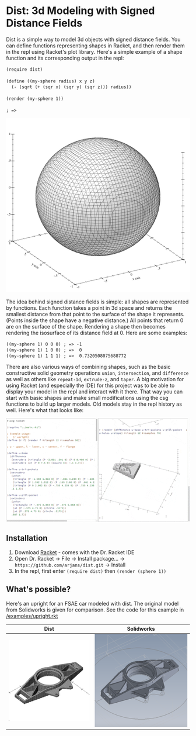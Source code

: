 # Dist: 3d Modeling with Signed Distance Fields

Dist is a simple way to model 3d objects with signed distance fields. You can define functions representing shapes in Racket, and then render them in the repl using Racket's plot library. Here's a simple example of a shape function and its corresponding output in the repl:

```racket
(require dist)

(define ((my-sphere radius) x y z)
  (- (sqrt (+ (sqr x) (sqr y) (sqr z))) radius))

(render (my-sphere 1))

; =>
```
![alt sphere](/images/sphere.png)

The idea behind signed distance fields is simple: all shapes are represented by functions. Each function takes a point in 3d space and returns the smallest distance from that point to the surface of the shape it represents. (Points inside the shape have a negative distance.) All points that return 0 are on the surface of the shape. Rendering a shape then becomes rendering the isosurface of its distance field at 0. Here are some examples:

```racket
((my-sphere 1) 0 0 0) ; => -1
((my-sphere 1) 1 0 0) ; =>  0
((my-sphere 1) 1 1 1) ; =>  0.7320508075688772
```

There are also various ways of combining shapes, such as the basic constructive solid geometry operations `union`, `intersection`, and `difference` as well as others like `repeat-1d`, `extrude-z`, and `taper`. A big motivation for using Racket (and especially the IDE) for this project was to be able to display your model in the repl and interact with it there. That way you can start with basic shapes and make small modifications using the csg functions to build up larger models. Old models stay in the repl history as well. Here's what that looks like:

![alt dist in the repl](/images/dist-repl.gif)

## Installation

1. Download [Racket](https://download.racket-lang.org) - comes with the Dr. Racket IDE
2. Open Dr. Racket -> File -> Install package... -> `https://github.com/arjans/dist.git` -> Install
3. In the repl, first enter `(require dist)` then `(render (sphere 1))`

## What's possible?

Here's an upright for an FSAE car modeled with dist. The original model from Solidworks is given for comparison. See the code for this example in [/examples/upright.rkt](/examples/upright.rkt)

Dist                                              |  Solidworks
:------------------------------------------------:|:------------------------------------------------------------:
![alt upright in dist](/images/upright-dist.png)  |  ![alt upright in solidworks](/images/upright-solidworks.png)
